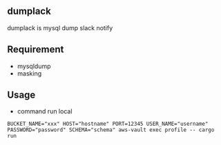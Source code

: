 ## dumplack

dumplack is mysql dump slack notify

## Requirement

 - mysqldump
 - masking

## Usage

 - command run local

```
BUCKET_NAME="xxx" HOST="hostname" PORT=12345 USER_NAME="username" PASSWORD="password" SCHEMA="schema" aws-vault exec profile -- cargo run
```